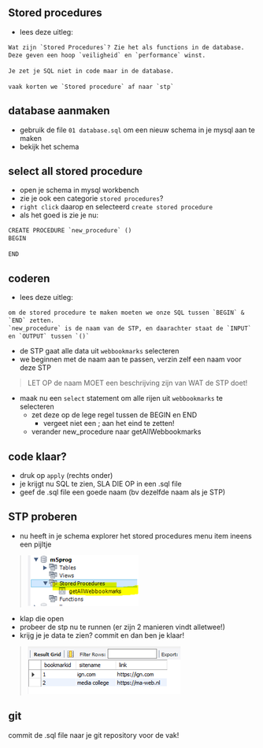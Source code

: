 ## Stored procedures

- lees deze uitleg:

```
Wat zijn `Stored Procedures`? Zie het als functions in de database.
Deze geven een hoop `veiligheid` en `performance` winst.

Je zet je SQL niet in code maar in de database.

vaak korten we `Stored procedure` af naar `stp`
```

## database aanmaken

- gebruik de file `01 database.sql` om een nieuw schema in je mysql aan te maken
- bekijk het schema

## select all stored procedure

- open je schema in mysql workbench
- zie je ook een categorie `stored procedures`?
- `right click` daarop en selecteerd `create stored procedure`
- als het goed is zie je nu:

```
CREATE PROCEDURE `new_procedure` ()
BEGIN

END

```

## coderen

- lees deze uitleg:

```
om de stored procedure te maken moeten we onze SQL tussen `BEGIN` & `END` zetten. 
`new_procedure` is de naam van de STP, en daarachter staat de `INPUT` en `OUTPUT` tussen `()`
```

- de STP gaat alle data uit `webbookmarks` selecteren
- we beginnen met de naam aan te passen, verzin zelf een naam voor deze STP
> LET OP de naam MOET een beschrijving zijn van WAT de STP doet!

- maak nu een `select` statement om alle rijen uit `webbookmarks` te selecteren
     - zet deze op de lege regel tussen de BEGIN en END
        - vergeet niet een ; aan het eind te zetten!
     - verander new_procedure naar getAllWebbookmarks
     
## code klaar? 

- druk op `apply` (rechts onder)
- je krijgt nu SQL te zien, SLA DIE OP in een .sql file
- geef de .sql file een goede naam (bv dezelfde naam als je STP)

## STP proberen

- nu heeft in je schema explorer het stored procedures menu item ineens een pijltje
> ![](img/stp.PNG)
- klap die open
- probeer de stp nu te runnen (er zijn 2 manieren vindt alletwee!)
- krijg je je data te zien? commit en dan ben je klaar!

> ![](img/stpresult.PNG)

## git

commit de .sql file naar je git repository voor de vak!